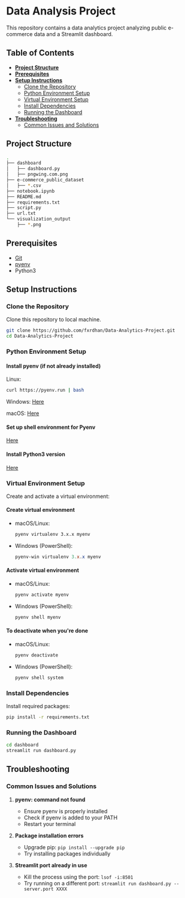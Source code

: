 # Data Analysis Project

This repository contains a data analytics project analyzing public e-commerce data and a Streamlit dashboard.

## Table of Contents

- **[Project Structure](#project-structure)**
- **[Prerequisites](#prerequisites)**
- **[Setup Instructions](#setup-instructions)**
  - [Clone the Repository](#clone-the-repository)
  - [Python Environment Setup](#python-environment-setup)
  - [Virtual Environment Setup](#virtual-environment-setup)
  - [Install Dependencies](#install-dependencies)
  - [Running the Dashboard](#running-the-dashboard)
- **[Troubleshooting](#troubleshooting)**
  - [Common Issues and Solutions](#common-issues-and-solutions)

## Project Structure

```bash
.
├── dashboard
│   ├── dashboard.py
│   ├── pngwing.com.png
├── e-commerce_public_dataset
│   ├── *.csv
├── notebook.ipynb
├── README.md
├── requirements.txt
├── script.py
├── url.txt
└── visualization_output
    ├── *.png
```

## Prerequisites
- [Git](https://git-scm.com/downloads)
- [pyenv](https://github.com/pyenv/pyenv)
- Python3

## Setup Instructions

### Clone the Repository

Clone this repository to local machine.

```bash
git clone https://github.com/fxrdhan/Data-Analytics-Project.git
cd Data-Analytics-Project
```

### Python Environment Setup

#### Install pyenv (if not already installed)

Linux:
    
```bash
curl https://pyenv.run | bash
```
Windows: [Here](https://github.com/pyenv-win/pyenv-win)

macOS: [Here](https://github.com/pyenv/pyenv?tab=readme-ov-file#homebrew-in-macos)
   
#### Set up shell environment for Pyenv
[Here](https://github.com/pyenv/pyenv?tab=readme-ov-file#set-up-your-shell-environment-for-pyenv)

#### Install Python3 version
[Here](https://github.com/pyenv/pyenv?tab=readme-ov-file#install-additional-python-versions)

### Virtual Environment Setup

Create and activate a virtual environment:

#### Create virtual environment
   
 - macOS/Linux:

   ```bash
   pyenv virtualenv 3.x.x myenv
   ```

 - Windows (PowerShell):
   
   ```powershell
   pyenv-win virtualenv 3.x.x myenv
   ```

#### Activate virtual environment

- macOS/Linux:

  ```bash
  pyenv activate myenv
  ```

- Windows (PowerShell):
  
  ```powershell
  pyenv shell myenv
  ```

#### To deactivate when you're done

- macOS/Linux:
  
  ```bash
  pyenv deactivate
  ```

- Windows (PowerShell):

  ```powershell
  pyenv shell system
  ```

### Install Dependencies

Install required packages:

```bash
pip install -r requirements.txt
```

### Running the Dashboard

```bash
cd dashboard
streamlit run dashboard.py
```

## Troubleshooting

### Common Issues and Solutions

1. **pyenv: command not found**

   - Ensure pyenv is properly installed
   - Check if pyenv is added to your PATH
   - Restart your terminal
2. **Package installation errors**

   - Upgrade pip: `pip install --upgrade pip`
   - Try installing packages individually
3. **Streamlit port already in use**

   - Kill the process using the port: `lsof -i:8501`
   - Try running on a different port: `streamlit run dashboard.py --server.port XXXX`

